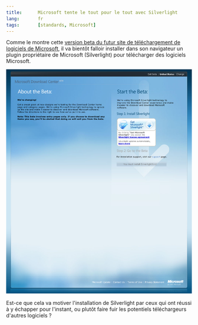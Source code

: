 ```yaml
---
title:      Microsoft tente le tout pour le tout avec Silverlight
lang:       fr
tags:       [standards, Microsoft]
---
```


Comme le montre cette [version beta du futur site de téléchargement de logiciels de Microsoft](http://preview.microsoft.com/downloads/), il va bientôt falloir installer dans son navigateur un plugin propriétaire de Microsoft (Silverlight) pour télécharger des logiciels Microsoft.

![](Microsoft_Download_Center.png "Une page d'accueil bien vide si vous n'avez pas engraissé votre navigateur avec Silverlight")

Est-ce que cela va motiver l'installation de Silverlight par ceux qui ont réussi à y échapper pour l'instant, ou plutôt faire fuir les potentiels téléchargeurs d'autres logiciels ?
